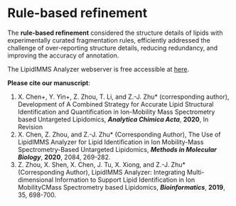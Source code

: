 # Rule-based refinement

The **rule-based refinement** considered the structure details of lipids with experimentally curated fragmentation rules, efficiently addressed the challenge of over-reporting structure details, reducing redundancy, and improving the accuracy of annotation.

The LipidIMMS Analyzer webserver is free accessible at [here](http://imms.zhulab.cn/LipidIMMS/).

**Please cite our manuscript**: 
1. X. Chen+, Y. Yin+, Z. Zhou, T. Li, and Z.-J. Zhu* (corresponding author), Development of A Combined Strategy for Accurate Lipid Structural Identification and Quantification in Ion-Mobility Mass Spectrometry based Untargeted Lipidomics, ***Analytica Chimica Acta***, **2020**, In Revision
2. X. Chen, Z. Zhou, and Z.-J. Zhu* (Corresponding Author), The Use of LipidIMMS Analyzer for Lipid Identification in Ion Mobility-Mass Spectrometry-Based Untargeted Lipidomics, ***Methods in Molecular Biology***, **2020**, 2084, 269-282.
3. Z. Zhou, X. Shen, X. Chen, J. Tu, X. Xiong, and Z.-J. Zhu* (Corresponding Author), LipidIMMS Analyzer: Integrating Multi-dimensional Information to Support Lipid Identification in Ion MobilityCMass Spectrometry based Lipidomics, ***Bioinformatics***, **2019**, 35, 698-700.
